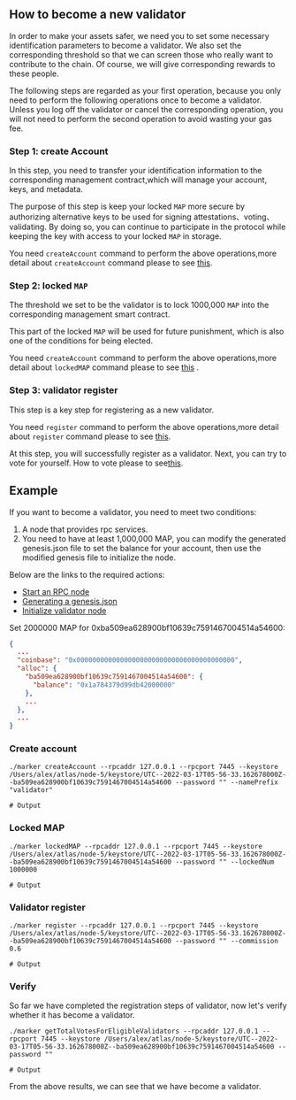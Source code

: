 ## How to become a new validator

In order to make your assets safer, we need you to set some necessary identification parameters to become a validator. We also set the corresponding threshold so that we can screen those who really want to contribute to the chain. Of course, we will give corresponding rewards to these people.

The following steps are regarded as your first operation, because you only need to perform the following operations once to become a validator. Unless you log off the validator or cancel the corresponding operation, you will not need to perform the second operation to avoid wasting your gas fee.

### Step 1: create Account

In this step, you need to transfer your identification information to the corresponding management contract,which will manage your account, keys, and metadata.

The purpose of this step is keep your locked `MAP` more secure by authorizing alternative keys to be used for signing attestations、voting、validating. By doing so, you can continue to participate in the protocol while keeping the key with access to your locked `MAP` in storage.

You need `createAccount` command to perform the above operations,more detail about `createAccount` command please to see [this](../Marker/AboutCommon.md#CreateAccount).

### Step 2: locked `MAP`

The threshold we set to be the validator is to lock 1000,000 `MAP` into the corresponding management smart contract.

This part of the locked `MAP` will be used for future punishment, which is also one of the conditions for being elected.

You need `createAccount`  command to perform the above operations,more detail about `lockedMAP` command please to see [this](../Marker/AboutCommon.md#LockedMAP) .

### Step 3: validator register

This step is a key step for registering as a new validator.

You need `register`  command to perform the above operations,more detail about `register` command please to see [this](../Marker/AboutValidator.md#Register).

At this step, you will successfully register as a validator. Next, you can try to vote for yourself. How to vote please to see[this](../Marker/AboutVote.md#Vote).


## Example
If you want to become a validator, you need to meet two conditions:

1. A node that provides rpc services.
2. You need to have at least 1,000,000 MAP, you can modify the generated genesis.json file to set the balance for your account, then use the modified genesis file to initialize the node.

Below are the links to the required actions:

- [Start an RPC node ](../../../map-protocol/privatenet/PrivateNet.md#start-four-validator-nodes)
- [Generating a genesis.json](../../../map-protocol/privatenet/PrivateNet.md#generating-a-genesis.json)
- [Initialize validator node](../../../map-protocol/privatenet/PrivateNet.md#initialize-four-validator-nodes)


Set 2000000 MAP for 0xba509ea628900bf10639c7591467004514a54600:

```json
{
  ...
  "coinbase": "0x0000000000000000000000000000000000000000",
  "alloc": {
    "ba509ea628900bf10639c7591467004514a54600": {
      "balance": "0x1a784379d99db42000000"
    },
    ...
  },
  ...
}
```

### Create account
```shell
./marker createAccount --rpcaddr 127.0.0.1 --rpcport 7445 --keystore /Users/alex/atlas/node-5/keystore/UTC--2022-03-17T05-56-33.162678000Z--ba509ea628900bf10639c7591467004514a54600 --password "" --namePrefix "validator"

# Output

```

### Locked MAP
```shell
./marker lockedMAP --rpcaddr 127.0.0.1 --rpcport 7445 --keystore /Users/alex/atlas/node-5/keystore/UTC--2022-03-17T05-56-33.162678000Z--ba509ea628900bf10639c7591467004514a54600 --password "" --lockedNum 1000000

# Output

```

### Validator register
```shell
./marker register --rpcaddr 127.0.0.1 --rpcport 7445 --keystore /Users/alex/atlas/node-5/keystore/UTC--2022-03-17T05-56-33.162678000Z--ba509ea628900bf10639c7591467004514a54600 --password "" --commission 0.6

# Output

```

### Verify
So far we have completed the registration steps of validator, now let's verify whether it has become a validator.

```shell
./marker getTotalVotesForEligibleValidators --rpcaddr 127.0.0.1 --rpcport 7445 --keystore /Users/alex/atlas/node-5/keystore/UTC--2022-03-17T05-56-33.162678000Z--ba509ea628900bf10639c7591467004514a54600 --password ""

# Output

```
From the above results, we can see that we have become a validator.